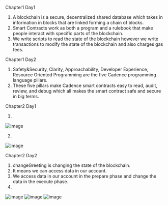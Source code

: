 Chapter1 Day1
1. A blockchain is a secure, decentralized shared database which takes in information in blocks that are linked forming a chain of blocks.
2. Smart Contracts work as both a program and a rulebook that make people interact with specific parts of the blockchain.
3. We write scripts to read the state of the blockchain however we write transactions to modify the state of the blockchain and also charges gas fees.

Chapter1 Day2
1. Safety&Security, Clarity, Approachability, Developer Experience, Resource Oriented Programming are the five Cadence programming language pillars.
2. These five pillars make Cadence smart contracts easy to read, audit, review, and debug which all makes the smart contract safe and secure in big terms.

Chapter2 Day1

1.
![image](https://user-images.githubusercontent.com/78969722/173830630-26e1866b-cb2e-4a53-ab71-09c30da15c33.png)

2.
![image](https://user-images.githubusercontent.com/78969722/173830537-22d0abd8-f285-4f5d-bb09-a54efcf7e09c.png)

Chapter2 Day2
1. changeGreeting is changing the state of the blockchain.
2. It means we can access data in our account.
3. We access data in our account in the prepare phase and change the data in the execute phase.
4. 
![image](https://user-images.githubusercontent.com/78969722/173835695-56b52f2f-7334-499b-844c-715e4aea820b.png)
![image](https://user-images.githubusercontent.com/78969722/173835811-e2a76b04-bb98-4840-acef-b3ea36bc7fdb.png)
![image](https://user-images.githubusercontent.com/78969722/173835590-af0270d8-a7f3-465c-9ec3-ff207925e7d9.png)
